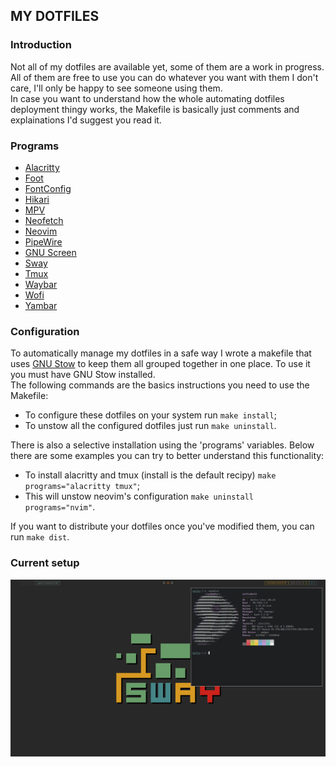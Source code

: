 MY DOTFILES
-----------

### Introduction
Not all of my dotfiles are available yet, some of them are a work in
progress.  
All of them are free to use you can do whatever you want with them I don't care,
I'll only be happy to see someone using them.  
In case you want to understand how the whole automating dotfiles deployment thingy
works, the Makefile is basically just comments and explainations I'd suggest you
read it.

### Programs
+ [Alacritty](https://alacritty.org)
+ [Foot](https://codeberg.org/dnkl/foot)
+ [FontConfig](https://www.freedesktop.org/wiki/Software/fontconfig/)
+ [Hikari](https://hikari.acmelabs.space)
+ [MPV](https://mpv.io)
+ [Neofetch](https://github.com/dylanaraps/neofetch)
+ [Neovim](https://neovim.io)
+ [PipeWire](https://pipewire.org)
+ [GNU Screen](https://www.gnu.org/software/screen/manual/screen.html)
+ [Sway](https://swaywm.org)
+ [Tmux](https://github.com/tmux/tmux)
+ [Waybar](https://github.com/Alexays/Waybar)
+ [Wofi](https://hg.sr.ht/~scoopta/wofi)
+ [Yambar](https://codeberg.org/dnkl/yambar)

### Configuration
To automatically manage my dotfiles in a safe way I wrote a makefile that uses
[GNU Stow](https://www.gnu.org/software/stow/manual/stow.html) to keep them all
grouped together in one place. To use it you must have GNU Stow installed.  
The following commands are the basics instructions you need to use the Makefile:
+ To configure these dotfiles on your system run `make install`;
+ To unstow all the configured dotfiles just run `make uninstall`.

There is also a selective installation using the 'programs' variables. Below there are
some examples you can try to better understand this functionality:
+ To install alacritty and tmux (install is the default recipy) `make programs="alacritty tmux"`;
+ This will unstow neovim's configuration `make uninstall programs="nvim"`.

If you want to distribute your dotfiles once you've modified them, you can run `make dist`.

### Current setup
![Setup](./doc/setup.png)
